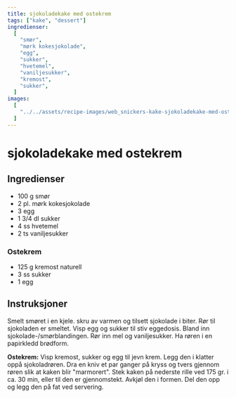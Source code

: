 ```yaml
---
title: sjokoladekake med ostekrem
tags: ["kake", "dessert"]
ingredienser:
  [
    "smør",
    "mørk kokesjokolade",
    "egg",
    "sukker",
    "hvetemel",
    "vaniljesukker",
    "kremost",
    "sukker",
  ]
images:
  [
    "../../assets/recipe-images/web_snickers-kake-sjokoladekake-med-ostekrem.jpg",
  ]
---
```


# sjokoladekake med ostekrem

## Ingredienser

- 100 g smør
- 2 pl. mørk kokesjokolade
- 3 egg
- 1 3/4 dl sukker
- 4 ss hvetemel
- 2 ts vaniljesukker

### Ostekrem

- 125 g kremost naturell
- 3 ss sukker
- 1 egg

## Instruksjoner

Smelt smøret i en kjele. skru av varmen og tilsett sjokolade i biter. Rør til sjokoladen er smeltet. Visp egg og sukker til stiv eggedosis. Bland inn sjokolade-/smørblandingen. Rør inn mel og vaniljesukker. Ha røren i en papirkledd brødform.

**Ostekrem:** Visp kremost, sukker og egg til jevn krem. Legg den i klatter oppå sjokoladrøren. Dra en kniv et par ganger på kryss og tvers gjennom røren slik at kaken blir "marmorert". Stek kaken på nederste rille ved 175 gr. i ca. 30 min, eller til den er gjennomstekt. Avkjøl den i formen. Del den opp og legg den på fat ved servering.
